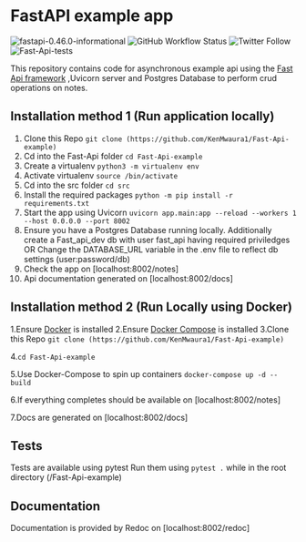 # FastAPI example app

![fastapi-0.46.0-informational](https://img.shields.io/badge/fastapi-0.46.0-informational)
![GitHub Workflow Status](https://img.shields.io/github/workflow/status/KenMwaura1/Fast-Api-example/Fast-Api-tests)
![Twitter Follow](https://img.shields.io/twitter/follow/Ken_Mwaura1?logoColor=lime&style=social)
![Fast-Api-tests](https://github.com/KenMwaura1/Fast-Api-example/workflows/Fast-Api-tests/badge.svg)

This repository contains code for asynchronous example api using the [Fast Api framework](https://fastapi.tiangolo.com/) ,Uvicorn server and Postgres Database to perform crud operations on notes.

## Installation method 1 (Run application locally)

1. Clone this Repo `git clone (https://github.com/KenMwaura1/Fast-Api-example)`
2. Cd into the Fast-Api folder
   `cd Fast-Api-example`
3. Create a virtualenv
   `python3 -m virtualenv env`
4. Activate virtualenv
   `source /bin/activate`
5. Cd into the src folder
   `cd src`
6. Install the required packages
   `python -m pip install -r requirements.txt`
7. Start the app using Uvicorn
   `uvicorn app.main:app --reload --workers 1 --host 0.0.0.0 --port 8002`
8. Ensure you have a Postgres Database running locally.
   Additionally create a Fast_api_dev db with user fast_api having required priviledges
   OR
   Change the DATABASE_URL variable in the .env file to reflect db settings (user:password/db)
9. Check the app on [localhost:8002/notes]
10. Api documentation generated on [localhost:8002/docs]

## Installation method 2 (Run Locally using Docker)

1.Ensure [Docker](https://docs.docker.com/install/) is installed
2.Ensure [Docker Compose](https://docs.docker.com/compose/install/) is installed
3.Clone this Repo
`git clone (https://github.com/KenMwaura1/Fast-Api-example)`

4.`cd Fast-Api-example`

5.Use Docker-Compose to spin up containers `docker-compose up -d --build`

6.If everything completes should be available on [localhost:8002/notes]

7.Docs are generated on [localhost:8002/docs]

## Tests

Tests are available using pytest
Run them using `pytest .` while in the root directory (/Fast-Api-example)

## Documentation

Documentation is provided by Redoc on [localhost:8002/redoc]
